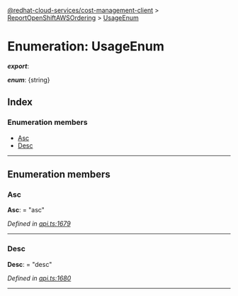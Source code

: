 [@redhat-cloud-services/cost-management-client](../README.md) > [ReportOpenShiftAWSOrdering](../modules/reportopenshiftawsordering.md) > [UsageEnum](../enums/reportopenshiftawsordering.usageenum.md)

# Enumeration: UsageEnum

*__export__*: 

*__enum__*: {string}

## Index

### Enumeration members

* [Asc](reportopenshiftawsordering.usageenum.md#asc)
* [Desc](reportopenshiftawsordering.usageenum.md#desc)

---

## Enumeration members

<a id="asc"></a>

###  Asc

**Asc**:  = "asc"

*Defined in [api.ts:1679](https://github.com/RedHatInsights/javascript-clients/blob/master/packages/cost-management/api.ts#L1679)*

___
<a id="desc"></a>

###  Desc

**Desc**:  = "desc"

*Defined in [api.ts:1680](https://github.com/RedHatInsights/javascript-clients/blob/master/packages/cost-management/api.ts#L1680)*

___

